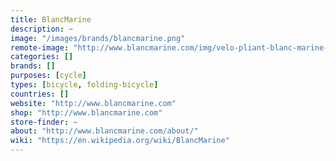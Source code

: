 ```yaml
---
title: BlancMarine
description: ~
image: "/images/brands/blancmarine.png"
remote-image: "http://www.blancmarine.com/img/velo-pliant-blanc-marine-logo-1446643224.jpg"
categories: []
brands: []
purposes: [cycle]
types: [bicycle, folding-bicycle]
countries: []
website: "http://www.blancmarine.com"
shop: "http://www.blancmarine.com"
store-finder: ~
about: "http://www.blancmarine.com/about/"
wiki: "https://en.wikipedia.org/wiki/BlancMarine"
---
```

